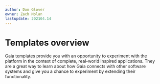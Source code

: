 ```yaml
---
author: Don Glover    
owner: Zach Nolan
lastupdate: 202104.14
---
```

# Templates overview

Gaia templates provide you with an opportunity to experiment with the platform in the context of complete, real-world inspired applications. They are a great way to learn about how Gaia connects with other software systems and give you a chance to experiment by extending their functionality.
